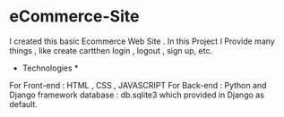 # eCommerce-Site

I created this basic Ecommerce Web Site . In this Project I Provide many things , like create cartthen login , logout , sign up, etc.

* Technologies *

For Front-end : HTML , CSS , JAVASCRIPT
For Back-end : Python and Django framework
database : db.sqlite3 which provided in Django as default.
